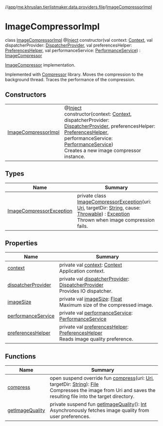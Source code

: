 //[app](../../../index.md)/[me.khruslan.tierlistmaker.data.providers.file](../index.md)/[ImageCompressorImpl](index.md)

# ImageCompressorImpl

class [ImageCompressorImpl](index.md) @[Inject](https://javax-inject.github.io/javax-inject/api/javax/inject/Inject.html) constructor(val context: [Context](https://developer.android.com/reference/kotlin/android/content/Context.html), val dispatcherProvider: [DispatcherProvider](../../me.khruslan.tierlistmaker.data.providers.dispatchers/-dispatcher-provider/index.md), val preferencesHelper: [PreferencesHelper](../../me.khruslan.tierlistmaker.data.providers.database/-preferences-helper/index.md), val performanceService: [PerformanceService](../../me.khruslan.tierlistmaker.util.performance/-performance-service/index.md)) : [ImageCompressor](../-image-compressor/index.md)

[ImageCompressor](../-image-compressor/index.md) implementation.

Implemented with [Compressor](https://github.com/Shouheng88/Compressor) library. Moves the compression to the background thread. Traces the performance of the compression.

## Constructors

| | |
|---|---|
| [ImageCompressorImpl](-image-compressor-impl.md) | @[Inject](https://javax-inject.github.io/javax-inject/api/javax/inject/Inject.html) <br>constructor(context: [Context](https://developer.android.com/reference/kotlin/android/content/Context.html), dispatcherProvider: [DispatcherProvider](../../me.khruslan.tierlistmaker.data.providers.dispatchers/-dispatcher-provider/index.md), preferencesHelper: [PreferencesHelper](../../me.khruslan.tierlistmaker.data.providers.database/-preferences-helper/index.md), performanceService: [PerformanceService](../../me.khruslan.tierlistmaker.util.performance/-performance-service/index.md))<br>Creates a new image compressor instance. |

## Types

| Name | Summary |
|---|---|
| [ImageCompressorException](-image-compressor-exception/index.md) | private class [ImageCompressorException](-image-compressor-exception/index.md)(uri: [Uri](https://developer.android.com/reference/kotlin/android/net/Uri.html), targetDir: [String](https://kotlinlang.org/api/latest/jvm/stdlib/kotlin/-string/index.html), cause: [Throwable](https://kotlinlang.org/api/latest/jvm/stdlib/kotlin/-throwable/index.html)) : [Exception](https://developer.android.com/reference/kotlin/java/lang/Exception.html)<br>Thrown when image compression fails. |

## Properties

| Name | Summary |
|---|---|
| [context](context.md) | private val [context](context.md): [Context](https://developer.android.com/reference/kotlin/android/content/Context.html)<br>Application context. |
| [dispatcherProvider](dispatcher-provider.md) | private val [dispatcherProvider](dispatcher-provider.md): [DispatcherProvider](../../me.khruslan.tierlistmaker.data.providers.dispatchers/-dispatcher-provider/index.md)<br>Provides IO dispatcher. |
| [imageSize](image-size.md) | private val [imageSize](image-size.md): [Float](https://kotlinlang.org/api/latest/jvm/stdlib/kotlin/-float/index.html)<br>Maximum size of the compressed image. |
| [performanceService](performance-service.md) | private val [performanceService](performance-service.md): [PerformanceService](../../me.khruslan.tierlistmaker.util.performance/-performance-service/index.md) |
| [preferencesHelper](preferences-helper.md) | private val [preferencesHelper](preferences-helper.md): [PreferencesHelper](../../me.khruslan.tierlistmaker.data.providers.database/-preferences-helper/index.md)<br>Reads image quality preference. |

## Functions

| Name | Summary |
|---|---|
| [compress](compress.md) | open suspend override fun [compress](compress.md)(uri: [Uri](https://developer.android.com/reference/kotlin/android/net/Uri.html), targetDir: [String](https://kotlinlang.org/api/latest/jvm/stdlib/kotlin/-string/index.html)): [File](https://developer.android.com/reference/kotlin/java/io/File.html)<br>Compresses the image from Uri and saves the resulting file into the target directory. |
| [getImageQuality](get-image-quality.md) | private suspend fun [getImageQuality](get-image-quality.md)(): [Int](https://kotlinlang.org/api/latest/jvm/stdlib/kotlin/-int/index.html)<br>Asynchronously fetches image quality from user preferences. |
